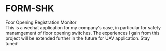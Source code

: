 # FORM-SHK
Foor Opening Registration Monitor</br>
This is a wechat application for my company's case, in particular for safety manamgement of floor opening switches. The experiences I gain from this project will be extended further in the future for UAV application. Stay tuned!

